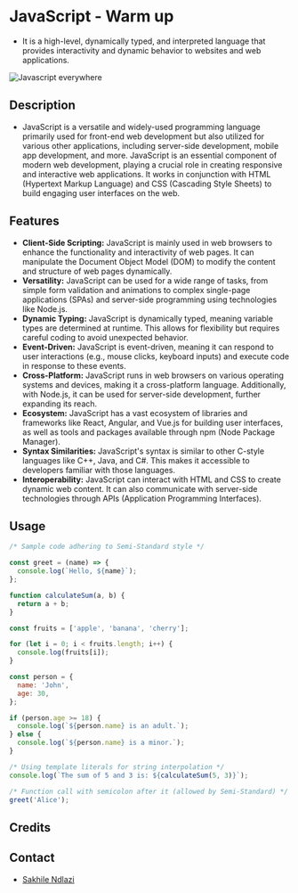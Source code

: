 # JavaScript - Warm up
 * It is a high-level, dynamically typed, and interpreted language that provides interactivity and dynamic behavior to websites and web applications.

 ![Javascript everywhere](https://res.cloudinary.com/practicaldev/image/fetch/s--iQ-MDsrC--/c_limit%2Cf_auto%2Cfl_progressive%2Cq_auto%2Cw_880/https://833250.smushcdn.com/1694534/wp-content/uploads/2021/06/3.jpeg%3Flossy%3D1%26strip%3D1%26webp%3D1)

## Description
 * JavaScript is a versatile and widely-used programming language primarily used for front-end web development but also utilized for various other applications, including server-side development, mobile app development, and more. JavaScript is an essential component of modern web development, playing a crucial role in creating responsive and interactive web applications. It works in conjunction with HTML (Hypertext Markup Language) and CSS (Cascading Style Sheets) to build engaging user interfaces on the web.

## Features
 * **Client-Side Scripting:** JavaScript is mainly used in web browsers to enhance the functionality and interactivity of web pages. It can manipulate the Document Object Model (DOM) to modify the content and structure of web pages dynamically.
 * **Versatility:** JavaScript can be used for a wide range of tasks, from simple form validation and animations to complex single-page applications (SPAs) and server-side programming using technologies like Node.js.
 * **Dynamic Typing:** JavaScript is dynamically typed, meaning variable types are determined at runtime. This allows for flexibility but requires careful coding to avoid unexpected behavior.
 * **Event-Driven:** JavaScript is event-driven, meaning it can respond to user interactions (e.g., mouse clicks, keyboard inputs) and execute code in response to these events.
 * **Cross-Platform:** JavaScript runs in web browsers on various operating systems and devices, making it a cross-platform language. Additionally, with Node.js, it can be used for server-side development, further expanding its reach.
 * **Ecosystem:** JavaScript has a vast ecosystem of libraries and frameworks like React, Angular, and Vue.js for building user interfaces, as well as tools and packages available through npm (Node Package Manager).
 * **Syntax Similarities:** JavaScript's syntax is similar to other C-style languages like C++, Java, and C#. This makes it accessible to developers familiar with those languages.
 * **Interoperability:** JavaScript can interact with HTML and CSS to create dynamic web content. It can also communicate with server-side technologies through APIs (Application Programming Interfaces).

## Usage
```js
/* Sample code adhering to Semi-Standard style */

const greet = (name) => {
  console.log(`Hello, ${name}`);
};

function calculateSum(a, b) {
  return a + b;
}

const fruits = ['apple', 'banana', 'cherry'];

for (let i = 0; i < fruits.length; i++) {
  console.log(fruits[i]);
}

const person = {
  name: 'John',
  age: 30,
};

if (person.age >= 18) {
  console.log(`${person.name} is an adult.`);
} else {
  console.log(`${person.name} is a minor.`);
}

/* Using template literals for string interpolation */
console.log(`The sum of 5 and 3 is: ${calculateSum(5, 3)}`);

/* Function call with semicolon after it (allowed by Semi-Standard) */
greet('Alice');

```

## Credits


## Contact
 * [Sakhile Ndlazi](https://www.twitter.com/sakhilelindah)
